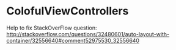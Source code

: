 # ColofulViewControllers
Help to fix StackOverFlow question:
http://stackoverflow.com/questions/32480601/auto-layout-with-container/32556640#comment52975530_32556640
